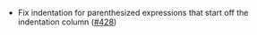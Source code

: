 * Fix indentation for parenthesized expressions that start off the indentation column ([#428](https://github.com/fourmolu/fourmolu/issues/428))
